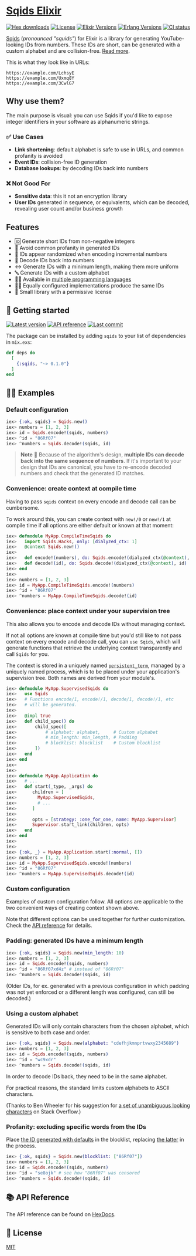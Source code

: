 # [Sqids Elixir](https://sqids.org/elixir)

[![Hex downloads](https://img.shields.io/hexpm/dt/sqids.svg)](https://hex.pm/packages/sqids)
[![License](https://img.shields.io/hexpm/l/sqids.svg)](https://github.com/sqids/sqids-elixir/blob/main/LICENSE)
[![Elixir Versions](https://img.shields.io/badge/Elixir-1.7%20to%201.15-blue)](https://elixir-lang.org/)
[![Erlang Versions](https://img.shields.io/badge/Erlang%2FOTP-21.3%20to%2026-blue)](https://www.erlang.org)
[![CI status](https://github.com/sqids/sqids-elixir/actions/workflows/ci.yml/badge.svg)](https://github.com/sqids/sqids-elixir/actions/workflows/ci.yml)

[Sqids](https://sqids.org/elixir) (*pronounced "squids"*) for Elixir is a
library for generating YouTube-looking IDs from numbers. These IDs are short,
can be generated with a custom alphabet and are collision-free. [Read
more](https://sqids.org/faq).

This is what they look like in URLs:
```
https://example.com/LchsyE
https://example.com/Uxmq8Y
https://example.com/3CwlG7
```

## Why use them?

The main purpose is visual: you can use Sqids if you'd like to expose integer
identifiers in your software as alphanumeric strings.

### ✅ Use Cases

* **Link shortening**: default alphabet is safe to use in URLs, and common
  profanity is avoided
* **Event IDs**: collision-free ID generation
* **Database lookups**: by decoding IDs back into numbers

### ❌ Not Good For

* **Sensitive data**: this it not an encryption library
* **User IDs** generated in sequence, or equivalents, which can be decoded,
  revealing user count and/or business growth

## Features

* 🆔 Generate short IDs from non-negative integers
* 🤬 Avoid common profanity in generated IDs
* 🎲 IDs appear randomized when encoding incremental numbers
* 🧰 Decode IDs back into numbers
* ↔️ Generate IDs with a minimum length, making them more uniform
* 🔤 Generate IDs with a custom alphabet
* 👩‍💻 Available in [multiple programming languages](https://sqids.org)
* 👯‍♀️ Equally configured implementations produce the same IDs
* 🍻 Small library with a permissive license

## 🚀 Getting started

[![Latest version](https://img.shields.io/hexpm/v/sqids.svg?style=flat)](https://hex.pm/packages/sqids)
[![API reference](https://img.shields.io/badge/hex-docs-lightgreen.svg)](https://hexdocs.pm/sqids/)
[![Last commit](https://img.shields.io/github/last-commit/sqids/sqids-elixir.svg)](https://github.com/sqids/sqids-elixir/commits/main)

The package can be installed by adding `sqids` to your list of dependencies in
`mix.exs`:

```elixir
def deps do
  [
    {:sqids, "~> 0.1.0"}
  ]
end
```

## 👩‍💻 Examples

### Default configuration

```elixir
iex> {:ok, sqids} = Sqids.new()
iex> numbers = [1, 2, 3]
iex> id = Sqids.encode!(sqids, numbers)
iex> ^id = "86Rf07"
iex> ^numbers = Sqids.decode!(sqids, id)
```

> **Note**
> 🚧 Because of the algorithm's design, **multiple IDs can decode back into the
> same sequence of numbers**. If it's important to your design that IDs are
> canonical, you have to re-encode decoded numbers and check that the
> generated ID matches.

### Convenience: create context at compile time

Having to pass `sqids` context on every encode and decode call can be
cumbersome.

To work around this, you can create context with `new!/0` or `new!/1` at compile
time if all options are either default or known at that moment:

```elixir
iex> defmodule MyApp.CompileTimeSqids do
iex>   import Sqids.Hacks, only: [dialyzed_ctx: 1]
iex>   @context Sqids.new!()
iex>
iex>   def encode!(numbers), do: Sqids.encode!(dialyzed_ctx(@context), numbers)
iex>   def decode!(id), do: Sqids.decode!(dialyzed_ctx(@context), id)
iex> end
iex>
iex> numbers = [1, 2, 3]
iex> id = MyApp.CompileTimeSqids.encode!(numbers)
iex> ^id = "86Rf07"
iex> ^numbers = MyApp.CompileTimeSqids.decode!(id)
```

### Convenience: place context under your supervision tree

This also allows you to encode and decode IDs without managing context.

If not all options are known at compile time but you'd still like to not pass
context on every encode and decode call, you can `use Sqids`, which will
generate functions that retrieve the underlying context transparently and call
`Sqids` for you.

The context is stored in a uniquely named
[`persistent_term`](https://www.erlang.org/doc/man/persistent_term), managed by
a uniquely named process, which is to be placed under your application's
supervision tree. Both names are derived from your module's.

```elixir
iex> defmodule MyApp.SupervisedSqids do
iex>   use Sqids
iex>   # Functions encode/1, encode!/1, decode/1, decode!/1, etc
iex>   # will be generated.
iex>
iex>   @impl true
iex>   def child_spec() do
iex>       child_spec([
iex>           # alphabet: alphabet,     # Custom alphabet
iex>           # min_length: min_length, # Padding
iex>           # blocklist: blocklist    # Custom blocklist
iex>       ])
iex>   end
iex> end
iex>
iex>
iex> defmodule MyApp.Application do
iex>   # ...
iex>   def start(_type, _args) do
iex>      children = [
iex>        MyApp.SupervisedSqids,
iex>        # ...
iex>      ]
iex>
iex>      opts = [strategy: :one_for_one, name: MyApp.Supervisor]
iex>      Supervisor.start_link(children, opts)
iex>   end
iex> end
iex>
iex>
iex> {:ok, _} = MyApp.Application.start(:normal, [])
iex> numbers = [1, 2, 3]
iex> id = MyApp.SupervisedSqids.encode!(numbers)
iex> ^id = "86Rf07"
iex> ^numbers = MyApp.SupervisedSqids.decode!(id)
```

### Custom configuration

Examples of custom configuration follow. All options are applicable to the two
convenient ways of creating context shown above.

Note that different options can be used together for further customization.
Check the [API reference](https://hexdocs.pm/sqids/api-reference.html) for
details.

### Padding: generated IDs have a minimum length

```elixir
iex> {:ok, sqids} = Sqids.new(min_length: 10)
iex> numbers = [1, 2, 3]
iex> id = Sqids.encode!(sqids, numbers)
iex> ^id = "86Rf07xd4z" # instead of "86Rf07"
iex> ^numbers = Sqids.decode!(sqids, id)
```

(Older IDs, for ex. generated with a previous configuration in which padding
was not yet enforced or a different length was configured, can still be
decoded.)

### Using a custom alphabet

Generated IDs will only contain characters from the chosen alphabet, which is
sensitive to both case and order.

```elixir
iex> {:ok, sqids} = Sqids.new(alphabet: "cdefhjkmnprtvwxy2345689")
iex> numbers = [1, 2, 3]
iex> id = Sqids.encode!(sqids, numbers)
iex> ^id = "wc9xdr"
iex> ^numbers = Sqids.decode!(sqids, id)
```

In order to decode IDs back, they need to be in the same alphabet.

For practical reasons, the standard limits custom alphabets to ASCII
characters.

(Thanks to Ben Wheeler for his suggestion for [a set of unambiguous looking
characters](https://stackoverflow.com/questions/11919708/set-of-unambiguous-looking-letters-numbers-for-user-input/58098360#58098360)
on Stack Overflow.)

### Profanity: excluding specific words from the IDs

Place [the ID generated with defaults](#default-configuration) in the
blocklist, replacing [the latter](https://github.com/sqids/sqids-blocklist/) in
the process.

```elixir
iex> {:ok, sqids} = Sqids.new(blocklist: ["86Rf07"])
iex> numbers = [1, 2, 3]
iex> id = Sqids.encode!(sqids, numbers)
iex> ^id = "se8ojk" # see how "86Rf07" was censored
iex> ^numbers = Sqids.decode!(sqids, id)
```

## 📚 API Reference

The API reference can be found on
[HexDocs](https://hexdocs.pm/sqids/api-reference.html).

## 📝 License

[MIT](LICENSE)
